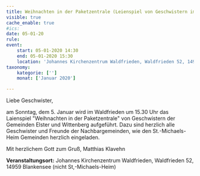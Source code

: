 ```yaml
---
title: Weihnachten in der Paketzentrale (Leienspiel von Geschwistern im Waldfrieden, nicht im St.-Michaels-Heim)
visible: true
cache_enable: true
#ics: 
date: 05-01-20
rule: 
event:
	start: 05-01-2020 14:30
	end: 05-01-2020 15:30
	location: 'Johannes Kirchenzentrum Waldfrieden, Waldfrieden 52, 14959 Blankensee (nicht St,-Michaels-Heim)'
taxonomy:
	kategorie: ['']
	monat: ['Januar 2020']

---
```

Liebe Geschwister,
 
am Sonntag, dem 5. Januar wird im Waldfrieden um 15.30 Uhr das Laienspiel "Weihnachten in der Paketzentrale" von Geschwistern der Gemeinden Elster und Wittenberg aufgeführt.
Dazu sind herzlich alle Geschwister und Freunde der Nachbargemeinden, wie den St.-Michaels-Heim Gemeinden herzlich eingeladen.

Mit herzlichem Gott zum Gruß,
Matthias Klavehn


**Veranstaltungsort:** Johannes Kirchenzentrum Waldfrieden, Waldfrieden 52, 14959 Blankensee (nicht St,-Michaels-Heim)

